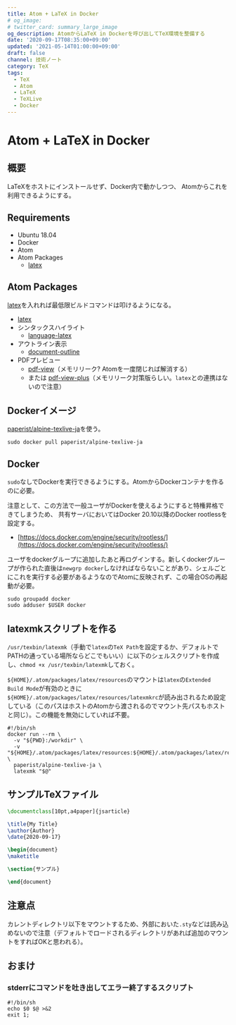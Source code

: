 ```yaml
---
title: Atom + LaTeX in Docker
# og_image:
# twitter_card: summary_large_image
og_description: AtomからLaTeX in Dockerを呼び出してTeX環境を整備する
date: '2020-09-17T08:35:00+09:00'
updated: '2021-05-14T01:00:00+09:00'
draft: false
channel: 技術ノート
category: TeX
tags:
  - TeX
  - Atom
  - LaTeX
  - TeXLive
  - Docker
---
```

# Atom + LaTeX in Docker

## 概要

LaTeXをホストにインストールせず、Docker内で動かしつつ、
Atomからこれを利用できるようにする。

## Requirements

- Ubuntu 18.04
- Docker
- Atom
- Atom Packages
  - [latex](https://atom.io/packages/latex)

## Atom Packages

[latex](https://atom.io/packages/latex)を入れれば最低限ビルドコマンドは叩けるようになる。

- [latex](https://atom.io/packages/latex)
- シンタックスハイライト
  - [language-latex](https://atom.io/packages/language-latex)
- アウトライン表示
  - [document-outline](https://atom.io/packages/document-outline)
- PDFプレビュー
  - [pdf-view](https://atom.io/packages/pdf-view)（メモリリーク? Atomを一度閉じれば解消する）
  - または [pdf-view-plus](https://atom.io/packages/pdf-view-plus)（メモリリーク対策版らしい。`latex`との連携はないので注意）

## Dockerイメージ

[paperist/alpine-texlive-ja](https://hub.docker.com/r/paperist/alpine-texlive-ja/)を使う。

```shell
sudo docker pull paperist/alpine-texlive-ja
```

## Docker

`sudo`なしでDockerを実行できるようにする。AtomからDockerコンテナを作るのに必要。

注意として、この方法で一般ユーザがDockerを使えるようにすると特権昇格できてしまうため、
共有サーバにおいてはDocker 20.10以降のDocker rootlessを設定する。

- [https://docs.docker.com/engine/security/rootless/](https://docs.docker.com/engine/security/rootless/)

ユーザをdockerグループに追加したあと再ログインする。新しくdockerグループが作られた直後は`newgrp docker`しなければならないことがあり、シェルごとにこれを実行する必要があるようなのでAtomに反映されず、この場合OSの再起動が必要。

```shell
sudo groupadd docker
sudo adduser $USER docker
```

## latexmkスクリプトを作る

`/usr/texbin/latexmk`（手動で`latex`の`TeX Path`を設定するか、デフォルトでPATHの通っている場所ならどこでもいい）に以下のシェルスクリプトを作成し、`chmod +x /usr/texbin/latexmk`しておく。

`${HOME}/.atom/packages/latex/resources`のマウントは`latex`の`Extended Build Mode`が有効のときに`${HOME}/.atom/packages/latex/resources/latexmkrc`が読み出されるため設定している（このパスはホストのAtomから渡されるのでマウント先パスもホストと同じ）。この機能を無効にしていれば不要。

```shell
#!/bin/sh
docker run --rm \
  -v "${PWD}:/workdir" \
  -v "${HOME}/.atom/packages/latex/resources:${HOME}/.atom/packages/latex/resources" \
  paperist/alpine-texlive-ja \
  latexmk "$@"
```

## サンプルTeXファイル

```tex
\documentclass[10pt,a4paper]{jsarticle}

\title{My Title}
\author{Author}
\date{2020-09-17}

\begin{document}
\maketitle

\section{サンプル}

\end{document}
```

## 注意点

カレントディレクトリ以下をマウントするため、外部においた`.sty`などは読み込めないので注意（デフォルトでロードされるディレクトリがあれば追加のマウントをすればOKと思われる）。

## おまけ

### stderrにコマンドを吐き出してエラー終了するスクリプト

```shell
#!/bin/sh
echo $0 $@ >&2
exit 1;
```
